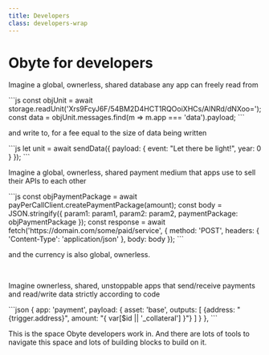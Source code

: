 ```yaml
---
title: Developers
class: developers-wrap
---
```


# Obyte for developers
<p class="bullet">Imagine a global, ownerless, shared database any app can freely read from</p>
```js
const objUnit = await storage.readUnit('Xrs9FcyJ6F/54BM2D4HCT1RQOoiXHCs/AlNRd/dNXoo=');
const data = objUnit.messages.find(m => m.app === 'data').payload;
```
<p class="bullet-padding">and write to, for a fee equal to the size of data being written</p>
```js
let unit = await sendData({ payload: { event: "Let there be light!", year: 0 } });
```
<br>
<p class="bullet">Imagine a global, ownerless, shared payment medium that apps use to sell their APIs to each other</p>
```js
const objPaymentPackage = await payPerCallClient.createPaymentPackage(amount);
const body = JSON.stringify({
	param1: param1,
	param2: param2,
	paymentPackage: objPaymentPackage
});
const response = await fetch('https://domain.com/some/paid/service', {
	method: 'POST',
	headers: { 'Content-Type': 'application/json' },
	body: body
});
```
<p class="bullet-padding">and the currency is also global, ownerless.</p>
<br>
<p class="bullet">Imagine ownerless, shared, unstoppable apps that send/receive payments and read/write data strictly according to code</p>
```json
{
	app: 'payment',
	payload: {
		asset: 'base',
		outputs: [
			{address: "{trigger.address}", amount: "{ var[$id || '_collateral'] }"}
		]
	}
},
```
<p class="bullet-padding">This is the space Obyte developers work in. And there are lots of tools to navigate this space and lots of building blocks to build on it.</p>
<br>
<br>
